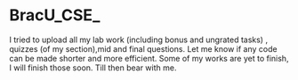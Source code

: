 # BracU_CSE_
I tried to upload all my lab work (including bonus and ungrated tasks) , quizzes (of my section),mid and final questions. Let me know if any code can be made shorter and more efficient. Some of my works are yet to finish, I will finish those soon. Till then bear with me.
